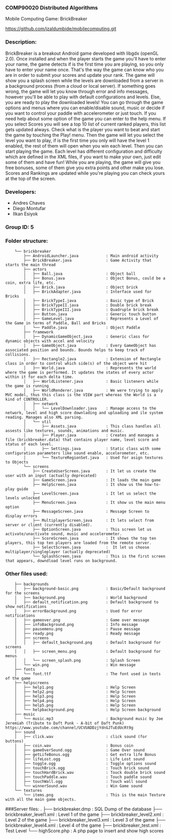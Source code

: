 ### COMP90020 Distributed Algorithms

Mobile Computing Game: BrickBreaker

https://github.com/jzaldumbide/mobilecomputing.git

### Description:
BrickBreaker is a breakout Android game developed with libgdx (openGL 2.0). 
Once installed and when the player starts the game you'll have to enter your name, the game detects if is the first time you are playing, 
so you only have to enter your name once. That's the way the game can know who you are in order to submit your scores and update your rank. 
The game will show you a splash screen while the levels are downloaded from a server in a background process (from a cloud or local server).
If something goes wrong, the game will let you know through error and info messages, however you'll be able to play with default configurations and
levels. Else, you are ready to play the downloaded levels!
You can go through the game options and menus where you can enable/disable sound, music or decide if you want to control your paddle with accelerometer 
or just touch. If you need help about some option of the game you can enter to the help menu. 
If you select Scores you will see a top 10 list of current ranked players, this list gets updated always. Check what is the player you want to beat and
start the game by touching the Play! menu. Then the game will let you select the level you want to play, if is the first time you only will have the level
1 enabled, the rest of them will open when you win each level. Then you can start playing the game. Each level has different configuration and difficulty which 
are defined in the XML files, if you want to make your own, just edit some of them and have fun! While you are playing, the game will give you free bonuses, some of
them give you extra points and other make you lose. Scores and Rankings are updated while you're playing you can check yours at the top of the screen.

### Developers:
* Andres Chaves 
* Diego Montufar
* Ilkan Esiyok

### Group ID:  5

### Folder structure:

                
        └── brickbreaker
            ├── AndroidLauncher.java 			: Main android activity
            ├── BrickBreaker.java 				: Game Activity that starts the main thread
            ├── actors
            │   ├── Ball.java 					: Object ball
            │   ├── Bonus.java 					: Object Bonus, could be a coin, extra life, etc.
            │   ├── Brick.java 					: Object brick
            │   ├── BrickAdapter.java 			: Interface used for Bricks
            │   ├── BrickTypeI.java 			: Basic type of Brick
            │   ├── BrickTypeII.java 			: Double brick break
            │   ├── BrickTypeIII.java 			: Quadruple brick break
            │   ├── Button.java 				: Generic touch button
            │   ├── GameLevel.java 				: Represents a Level of the Game in terms of Paddle, Ball and Bricks
            │   └── Paddle.java 				: Object Paddle
            ├── framework
            │   ├── DynamicGameObject.java 		: Generic class for dynamic objects with accel and velocity
            │   ├── GameObject.java 			: Every GameObject has associated position and bounds. Bounds helps to keep track of collisions.
            │   ├── Rectangle2.java 			: Extension of Rectangle class in order to control which side(s) of the object were hit
            │   ├── World.java 					: Represents the world where the game is performed. It updates the states of every actor within it for each delta time.
            │   ├── WorldListener.java 			: Basic listeners while the game is running
            │   ├── WorldRenderer.java 			: We were trying to apply MVC model, thus this class is the VIEW part whereas the World is a kind of CONTROLLER.
            │   ├── network
            │   │   └── LevelDownloader.java 	: Manage access to the network, level and high score downlading and uploading and ile system reading. Manages also XML parsing.
            │   └── util
            │       ├── Assets.java 			: This class handles all assests like textures, sounds, animations and music.
            │       ├── Player.java 			: Creates and manages a file (brickbreaker.data) that contains player name, level score and status of each level.
            │       ├── Settings.java 			: Static class with some configuration parameters like sound enable, accelerometer, etc.
            │       └── TextureRegionSet.java 	: Used for asign textures to Objects
            └── screens
                ├── CreateUserScreen.java 		: It let us create the user with an input (actually deprecated) 
                ├── GameScreen.java 			: It loads the main game
                ├── HelpScreen.java 			: It show us the how-to-play guide
                ├── LevelScreen.java 			: It let us select the levels unlocked
                ├── MenuScreen.java 			: It show us the main menu option
                ├── MessageScreen.java 			: Message Screen to display errors
                ├── MultiplayerScreen.java 		: It lets select from server or client (currently disabled).
                ├── OptionScreen.java 			: This screen let us activate/unactivate sound, music and accelerometer.
                ├── ScoreScreen.java 			: It shows the top ten players, this top ten players are loaded from the remote server.
                ├── SelectScreen.java 			:  It let us choose multiplayer/singleplayer (actually deprecated) 
                └── SplashScreen.java 			: This is the first screen that appears, downdload level runs on background.

### Other files used:

        ├── backgrounds
        │   ├── background-basic.png 			: Basic/Default background for the screens
        │   ├── background.png 					: World background
        │   ├── default_notification.png 		: Default background to show notifications
        │   ├── errorBackground.png 			: Used for error notifications
        │   ├── gameover.png 					: Game over message
        │   ├── infoBackground.png 				: Info message
        │   ├── pausemenu.png 					: Pause message
        │   ├── ready.png 						: Ready message
        │   ├── screens
        │   │   ├── default_background.png 		: Default background for screens
        │   │   ├── screen_menu.png 			: Default background for menus
        │   │   └── screen_splash.png 			: Splash Screen
        │   └── win.png 						: Win message
        ├── fonts
        │   └── font.ttf 						: The font used in texts of the game
        ├── helpscreens
        │   ├── help1.png 						: Help Screen
        │   ├── help2.png 						: Help Screen
        │   ├── help3.png 						: Help Screen
        │   ├── help4.png 						: Help Screen
        │   ├── help5.png 						: Help Screen
        │   └── helpbackground.png 				: Help Screen background
        ├── music
        │   └── music.mp3 						: Background music by Joe Jeremiah (Tribute to Daft Punk - A-bit of Daft Punk) https://www.youtube.com/channel/UCVUADDzjYdnGJTuEdUcRt9g
        ├── sound
        │   ├── click.wav 						: click sound (for buttons)
        │   ├── coin.wav 						: Bonus coin
        │   ├── gameOverSound.ogg 				: Game Over sound
        │   ├── getLifeBonus.ogg 				: Get extra life Bonus
        │   ├── lifeLost.ogg 					: Life Lost sound
        │   ├── toggle.ogg 						: Toggle options sound
        │   ├── touchBrick.ogg 					: Touch brick sound
        │   ├── touchHardBrick.wav 				: Touck double brick sound
        │   ├── touchPaddle.wav 				: Touch paddle sound
        │   ├── touchWall.ogg 					: Touch wall sound
        │   └── winnerSound.wav 				: Win Game sound
        └── textures
            └── items.png 						: This is the main Texture with all the main game objects. 


###Server files:
        .
        ├── brickbreaker.dmp 				: SQL Dump of the database
        ├── brickbreaker_level1.xml 		: Level 1 of the game
        ├── brickbreaker_level2.xml 		: Level 2 of the game
        ├── brickbreaker_level3.xml 		: Level 3 of the game
        ├── brickbreaker_level4.xml 		: Level 4 of the game
        ├── brickbreaker_test.xml 			: Test Level
        └── highScore.php 					: A php page to insert and show high scores
